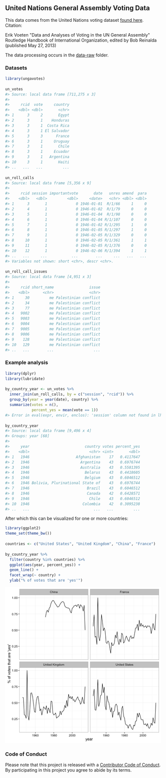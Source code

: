 <!-- README.md is generated from README.Rmd. Please edit that file -->



## United Nations General Assembly Voting Data

This data comes from the United Nations voting dataset [found here](https://dataverse.harvard.edu/dataset.xhtml?persistentId=hdl:1902.1/12379). Citation:

Erik Voeten "Data and Analyses of Voting in the UN General Assembly" Routledge Handbook of International Organization, edited by Bob Reinalda (published May 27, 2013)

The data processing occurs in the [data-raw](data-raw) folder.

### Datasets


```r
library(ungavotes)

un_votes
#> Source: local data frame [711,275 x 3]
#> 
#>     rcid  vote     country
#>    <dbl> <dbl>       <chr>
#> 1      3     2       Egypt
#> 2      3     1    Honduras
#> 3      3     1  Costa Rica
#> 4      3     1 El Salvador
#> 5      3     3      France
#> 6      3     1     Uruguay
#> 7      3     1       Chile
#> 8      3     1     Ecuador
#> 9      3     1   Argentina
#> 10     3     1       Haiti
#> ..   ...   ...         ...

un_roll_calls
#> Source: local data frame [5,356 x 9]
#> 
#>     rcid session importantvote       date   unres amend  para
#>    <dbl>   <dbl>         <dbl>     <date>   <chr> <dbl> <dbl>
#> 1      3       1             0 1946-01-01  R/1/66     1     0
#> 2      4       1             0 1946-01-02  R/1/79     0     0
#> 3      5       1             0 1946-01-04  R/1/98     0     0
#> 4      6       1             0 1946-01-04 R/1/107     0     0
#> 5      7       1             0 1946-01-02 R/1/295     1     0
#> 6      8       1             0 1946-01-05 R/1/297     1     0
#> 7      9       1             0 1946-02-05 R/1/329     0     0
#> 8     10       1             0 1946-02-05 R/1/361     1     1
#> 9     11       1             0 1946-02-05 R/1/376     0     0
#> 10    12       1             0 1946-02-06 R/1/394     1     1
#> ..   ...     ...           ...        ...     ...   ...   ...
#> Variables not shown: short <chr>, descr <chr>.

un_roll_call_issues
#> Source: local data frame [4,951 x 3]
#> 
#>     rcid short_name                issue
#>    <dbl>      <chr>                <chr>
#> 1     30         me Palestinian conflict
#> 2     34         me Palestinian conflict
#> 3     77         me Palestinian conflict
#> 4   9002         me Palestinian conflict
#> 5   9003         me Palestinian conflict
#> 6   9004         me Palestinian conflict
#> 7   9005         me Palestinian conflict
#> 8   9006         me Palestinian conflict
#> 9    128         me Palestinian conflict
#> 10   129         me Palestinian conflict
#> ..   ...        ...                  ...
```

### Example analysis


```r
library(dplyr)
library(lubridate)

by_country_year <- un_votes %>%
  inner_join(un_roll_calls, by = c("session", "rcid")) %>%
  group_by(year = year(date), country) %>%
  summarize(votes = n(),
            percent_yes = mean(vote == 1))
#> Error in eval(expr, envir, enclos): 'session' column not found in lhs, cannot join

by_country_year
#> Source: local data frame [9,496 x 4]
#> Groups: year [68]
#> 
#>     year                         country votes percent_yes
#>    <dbl>                           <chr> <int>       <dbl>
#> 1   1946                     Afghanistan    17   0.4117647
#> 2   1946                       Argentina    43   0.6976744
#> 3   1946                       Australia    43   0.5581395
#> 4   1946                         Belarus    43   0.4418605
#> 5   1946                         Belgium    43   0.6046512
#> 6   1946 Bolivia, Plurinational State of    43   0.6976744
#> 7   1946                          Brazil    43   0.6046512
#> 8   1946                          Canada    42   0.6428571
#> 9   1946                           Chile    43   0.6046512
#> 10  1946                        Colombia    42   0.3095238
#> ..   ...                             ...   ...         ...
```

After which this can be visualized for one or more countries:


```r
library(ggplot2)
theme_set(theme_bw())

countries <- c("United States", "United Kingdom", "China", "France")

by_country_year %>%
  filter(country %in% countries) %>%
  ggplot(aes(year, percent_yes)) +
  geom_line() +
  facet_wrap(~ country) +
  ylab("% of votes that are 'yes'")
```

![plot of chunk unnamed-chunk-3](README-unnamed-chunk-3-1.png)

### Code of Conduct

Please note that this project is released with a [Contributor Code of Conduct](CONDUCT.md). By participating in this project you agree to abide by its terms.
